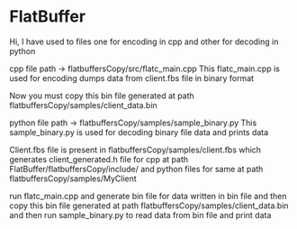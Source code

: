 # FlatBuffer

Hi, I have used to files one for encoding in cpp and other for decoding in python

cpp file path -> flatbuffersCopy/src/flatc_main.cpp
This flatc_main.cpp is used for encoding dumps data from client.fbs file in binary format

Now you must copy this bin file generated at path flatbuffersCopy/samples/client_data.bin

python file path -> flatbuffersCopy/samples/sample_binary.py
This sample_binary.py is used for decoding binary file data and prints data

Client.fbs file is present in flatbuffersCopy/samples/client.fbs which generates client_generated.h file for cpp
at path FlatBuffer/flatbuffersCopy/include/ and python files for same at path flatbuffersCopy/samples/MyClient

run flatc_main.cpp and generate bin file for data written in bin file and then copy this bin file generated at path flatbuffersCopy/samples/client_data.bin and then run sample_binary.py to read data from bin file and print data

